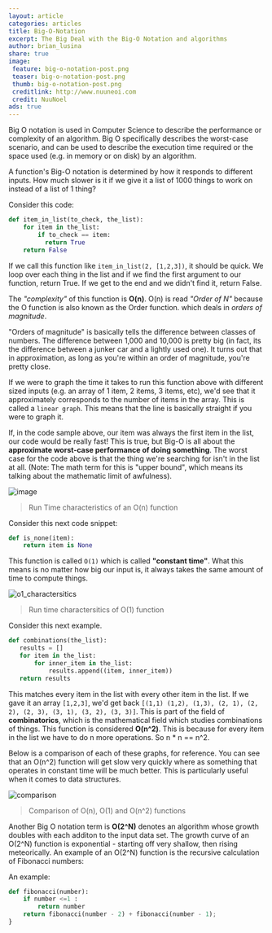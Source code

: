 ```yaml
---
layout: article
categories: articles
title: Big-O-Notation
excerpt: The Big Deal with the Big-O Notation and algorithms
author: brian_lusina
share: true
image:
 feature: big-o-notation-post.png
 teaser: big-o-notation-post.png
 thumb: big-o-notation-post.png
 creditlink: http://www.nuuneoi.com
 credit: NuuNoel
ads: true
---
```


Big O notation is used in Computer Science to describe the performance or complexity of an algorithm. Big O specifically describes the worst-case scenario, and can be used to describe the execution time required or the space used (e.g. in memory or on disk) by an algorithm.

A function's Big-O notation is determined by how it responds to different inputs. How much slower is it if we give it a list of 1000 things to work on instead of a list of 1 thing?

Consider this code:

```python
def item_in_list(to_check, the_list):
    for item in the_list:
        if to_check == item:
          return True
    return False
```

If we call this function like `item_in_list(2, [1,2,3])`, it should be quick. We loop over each thing in the list and if we find the first argument to our function, return True. If we get to the end and we didn't find it, return False.

The *"complexity"* of this function is **O(n)**. O(n) is read *"Order of N"* because the O function is also known as the Order function. which deals in *orders of magnitude*.

"Orders of magnitude" is basically tells the difference between classes of numbers. The difference between 1,000 and 10,000 is pretty big (in fact, its the difference between a junker car and a lightly used one). It turns out that in approximation, as long as you're within an order of magnitude, you're pretty close. 

If we were to graph the time it takes to run this function above with different sized inputs (e.g. an array of 1 item, 2 items, 3 items, etc), we'd see that it approximately corresponds to the number of items in the array. This is called a `linear graph`. This means that the line is basically straight if you were to graph it.

If, in the code sample above, our item was always the first item in the list, our code would be really fast! This is true, but Big-O is all about the **approximate worst-case performance of doing something**. The worst case for the code above is that the thing we're searching for isn't in the list at all. (Note: The math term for this is "upper bound", which means its talking about the mathematic limit of awfulness).

![image](https://justin.abrah.ms/static/images/o_n__plot.png "Run Time Characteristics of an O(n) function")
> Run Time characteristics of an O(n) function

Consider this next code snippet:

```python
def is_none(item):
    return item is None
```
This function is called `O(1)` which is called **"constant time"**. What this means is no matter how big our input is, it always takes the same amount of time to compute things.

![o1_charactersitics](https://justin.abrah.ms/static/images/o_1__plot.png 'Run time characteristics of O(1) function')
> Run time charactersitics of O(1) function

Consider this next example.
```python
def combinations(the_list):
   results = []
   for item in the_list:
       for inner_item in the_list:
           results.append((item, inner_item))
   return results
```

This matches every item in the list with every other item in the list. If we gave it an array `[1,2,3]`, we'd get back `[(1,1) (1,2), (1,3), (2, 1), (2, 2), (2, 3), (3, 1), (3, 2), (3, 3)]`. This is part of the field of **combinatorics**, which is the mathematical field which studies combinations of things. This function is considered **O(n^2)**. This is because for every item in the list we have to do n more operations. So n * n == n^2.

Below is a comparison of each of these graphs, for reference. You can see that an O(n^2) function will get slow very quickly where as something that operates in constant time will be much better. This is particularly useful when it comes to data structures.

![comparison](https://justin.abrah.ms/static/images/runtime_comparison.png)
> Comparison of O(n), O(1) and O(n^2) functions

Another Big O notation term is **O(2^N)** denotes an algorithm whose growth doubles with each additon to the input data set. The growth curve of an O(2^N) function is exponential - starting off very shallow, then rising meteorically. An example of an O(2^N) function is the recursive calculation of Fibonacci numbers:

An example:
```python
def fibonacci(number):
	if number <=1 :
		return number
    return fibonacci(number - 2) + fibonacci(number - 1);
}
```

